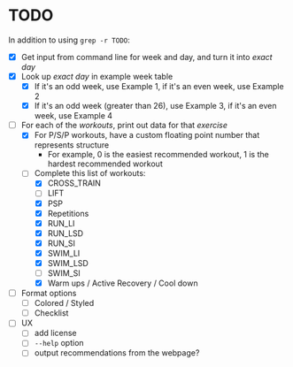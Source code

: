 # TODO

In addition to using `grep -r TODO`:

- [x] Get input from command line for week and day, and turn it into *exact day*
- [x] Look up *exact day* in example week table
  - [x] If it's an odd week, use Example 1, if it's an even week, use Example 2
  - [x] If it's an odd week (greater than 26), use Example 3, if it's an even week, use Example 4
- [ ] For each of the *workouts*, print out data for that *exercise*
  - [x] For P/S/P workouts, have a custom floating point number that represents structure
    - For example, 0 is the easiest recommended workout, 1 is the hardest recommended workout
  - [ ] Complete this list of workouts:
    - [x] CROSS_TRAIN
    - [ ] LIFT
    - [x] PSP
    - [x] Repetitions
    - [x] RUN_LI
    - [x] RUN_LSD
    - [x] RUN_SI
    - [x] SWIM_LI
    - [x] SWIM_LSD
    - [ ] SWIM_SI
    - [x] Warm ups / Active Recovery / Cool down
- [ ] Format options
  - [ ] Colored / Styled
  - [ ] Checklist
- [ ] UX
  - [ ] add license
  - [ ] `--help` option
  - [ ] output recommendations from the webpage?
